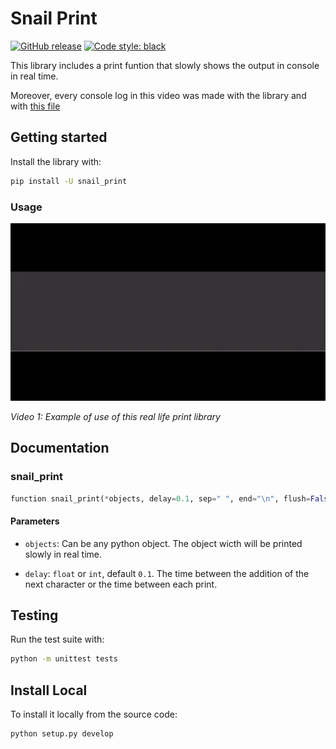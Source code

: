 # Snail Print

[![GitHub release](https://img.shields.io/github/v/release/Baelfire18/slow_print.svg)](../../releases/latest)
<a href="https://github.com/psf/black"><img alt="Code style: black" src="https://img.shields.io/badge/code%20style-black-000000.svg"></a>

This library includes a print funtion that slowly shows the output in console in real time.



Moreover, every console log in this video was made with the library and with [this file](https://github.com/Baelfire18/snail_print/master/presentation.py)

## Getting started

Install the library with:

```sh
pip install -U snail_print
```

### Usage

![Presentation Demo Video](https://raw.githubusercontent.com/Baelfire18/snail_print/master/assets/presentacion_color.gif)

*Video 1: Example of use of this real life print library*

## Documentation

### snail_print

```python
function snail_print(*objects, delay=0.1, sep=" ", end="\n", flush=False)
```

#### Parameters

+ `objects`: Can be any python object.
The object wicth will be printed slowly in real time.

+ `delay`: `float` or `int`, default `0.1`.
The time between the addition of the next character or the time between each print.


## Testing

Run the test suite with:

```sh
python -m unittest tests
```

## Install Local

To install it locally from the source code:

```sh
python setup.py develop
```
